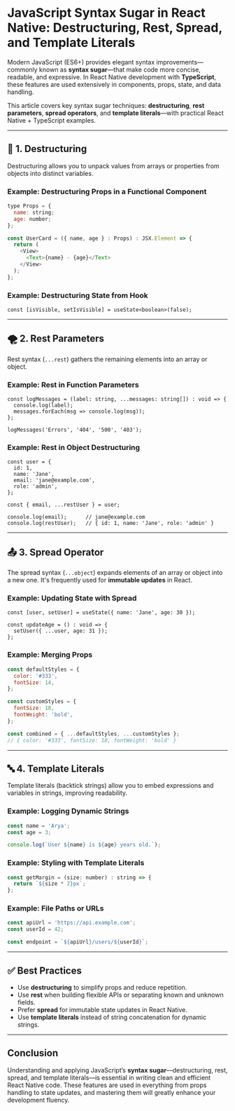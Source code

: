 # JavaScript Syntax Sugar in React Native: Destructuring, Rest, Spread, and Template Literals

Modern JavaScript (ES6+) provides elegant syntax improvements—commonly known as **syntax sugar**—that make code more concise, readable, and expressive. In React Native development with **TypeScript**, these features are used extensively in components, props, state, and data handling.

This article covers key syntax sugar techniques: **destructuring**, **rest parameters**, **spread operators**, and **template literals**—with practical React Native + TypeScript examples.

---

## 🧩 1. Destructuring

Destructuring allows you to unpack values from arrays or properties from objects into distinct variables.

### Example: Destructuring Props in a Functional Component

```js
type Props = {
  name: string;
  age: number;
};

const UserCard = ({ name, age } : Props) : JSX.Element => {
  return (
    <View>
      <Text>{name} - {age}</Text>
    </View>
  );
};
```

### Example: Destructuring State from Hook

```
const [isVisible, setIsVisible] = useState<boolean>(false);
```

---

## 🌪 2. Rest Parameters

Rest syntax (`...rest`) gathers the remaining elements into an array or object.

### Example: Rest in Function Parameters

```
const logMessages = (label: string, ...messages: string[]) : void => {
  console.log(label);
  messages.forEach(msg => console.log(msg));
};

logMessages('Errors', '404', '500', '403');
```

### Example: Rest in Object Destructuring

```
const user = {
  id: 1,
  name: 'Jane',
  email: 'jane@example.com',
  role: 'admin',
};

const { email, ...restUser } = user;

console.log(email);      // jane@example.com
console.log(restUser);   // { id: 1, name: 'Jane', role: 'admin' }
```

---

## 📤 3. Spread Operator

The spread syntax (`...object`) expands elements of an array or object into a new one. It's frequently used for **immutable updates** in React.

### Example: Updating State with Spread

```
const [user, setUser] = useState({ name: 'Jane', age: 30 });

const updateAge = () : void => {
  setUser({ ...user, age: 31 });
};
```

### Example: Merging Props

```js
const defaultStyles = {
  color: '#333',
  fontSize: 14,
};

const customStyles = {
  fontSize: 18,
  fontWeight: 'bold',
};

const combined = { ...defaultStyles, ...customStyles };
// { color: '#333', fontSize: 18, fontWeight: 'bold' }
```

---

## 🔤 4. Template Literals

Template literals (backtick strings) allow you to embed expressions and variables in strings, improving readability.

### Example: Logging Dynamic Strings

```js
const name = 'Arya';
const age = 3;

console.log(`User ${name} is ${age} years old.`);
```

### Example: Styling with Template Literals

```js
const getMargin = (size: number) : string => {
  return `${size * 2}px`;
};
```

### Example: File Paths or URLs

```js
const apiUrl = 'https://api.example.com';
const userId = 42;

const endpoint = `${apiUrl}/users/${userId}`;
```

---

## ✅ Best Practices

- Use **destructuring** to simplify props and reduce repetition.
- Use **rest** when building flexible APIs or separating known and unknown fields.
- Prefer **spread** for immutable state updates in React Native.
- Use **template literals** instead of string concatenation for dynamic strings.

---

## Conclusion

Understanding and applying JavaScript’s **syntax sugar**—destructuring, rest, spread, and template literals—is essential in writing clean and efficient React Native code. These features are used in everything from props handling to state updates, and mastering them will greatly enhance your development fluency.